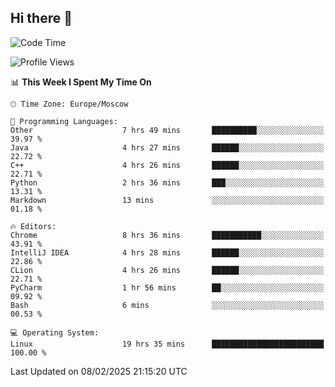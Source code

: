 ## Hi there 👋
<!--START_SECTION:waka-->
![Code Time](http://img.shields.io/badge/Code%20Time-4%2C726%20hrs%2028%20mins-blue)

![Profile Views](http://img.shields.io/badge/Profile%20Views-2-blue)

📊 **This Week I Spent My Time On** 

```text
🕑︎ Time Zone: Europe/Moscow

💬 Programming Languages: 
Other                    7 hrs 49 mins       ██████████░░░░░░░░░░░░░░░   39.97 % 
Java                     4 hrs 27 mins       ██████░░░░░░░░░░░░░░░░░░░   22.72 % 
C++                      4 hrs 26 mins       ██████░░░░░░░░░░░░░░░░░░░   22.71 % 
Python                   2 hrs 36 mins       ███░░░░░░░░░░░░░░░░░░░░░░   13.31 % 
Markdown                 13 mins             ░░░░░░░░░░░░░░░░░░░░░░░░░   01.18 % 

🔥 Editors: 
Chrome                   8 hrs 36 mins       ███████████░░░░░░░░░░░░░░   43.91 % 
IntelliJ IDEA            4 hrs 28 mins       ██████░░░░░░░░░░░░░░░░░░░   22.86 % 
CLion                    4 hrs 26 mins       ██████░░░░░░░░░░░░░░░░░░░   22.71 % 
PyCharm                  1 hr 56 mins        ██░░░░░░░░░░░░░░░░░░░░░░░   09.92 % 
Bash                     6 mins              ░░░░░░░░░░░░░░░░░░░░░░░░░   00.53 % 

💻 Operating System: 
Linux                    19 hrs 35 mins      █████████████████████████   100.00 % 
```


 Last Updated on 08/02/2025 21:15:20 UTC
<!--END_SECTION:waka-->
<!--
**w3ll1ngt/w3ll1ngt** is a ✨ _special_ ✨ repository because its `README.md` (this file) appears on your GitHub profile.

Here are some ideas to get you started:

- 🔭 I’m currently working on ...
- 🌱 I’m currently learning ...
- 👯 I’m looking to collaborate on ...
- 🤔 I’m looking for help with ...
- 💬 Ask me about ...
- 📫 How to reach me: ...
- 😄 Pronouns: ...
- ⚡ Fun fact: ...
-->
